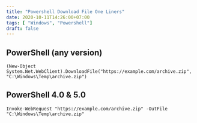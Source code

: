 ```yaml
---
title: "Powershell Download File One Liners"
date: 2020-10-11T14:26:00+07:00
tags: [ "Windows", "Powershell"]
draft: false
---
```



## PowerShell (any version)
    (New-Object System.Net.WebClient).DownloadFile("https://example.com/archive.zip", "C:\Windows\Temp\archive.zip")  

## PowerShell 4.0 & 5.0
    Invoke-WebRequest "https://example.com/archive.zip" -OutFile "C:\Windows\Temp\archive.zip"
